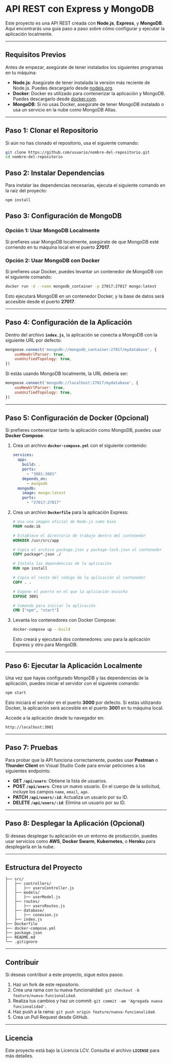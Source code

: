 
# API REST con Express y MongoDB

Este proyecto es una API REST creada con **Node.js**, **Express**, y **MongoDB**. Aquí encontrarás una guía paso a paso sobre cómo configurar y ejecutar la aplicación localmente.

---

## Requisitos Previos

Antes de empezar, asegúrate de tener instalados los siguientes programas en tu máquina:

- **Node.js**: Asegúrate de tener instalada la versión más reciente de Node.js. Puedes descargarlo desde [nodejs.org](https://nodejs.org/).
- **Docker**: Docker es utilizado para contenerizar la aplicación y MongoDB. Puedes descargarlo desde [docker.com](https://www.docker.com/get-started).
- **MongoDB**: Si no usas Docker, asegúrate de tener MongoDB instalado o usa un servicio en la nube como MongoDB Atlas.

---

## Paso 1: Clonar el Repositorio

Si aún no has clonado el repositorio, usa el siguiente comando:

```bash
git clone https://github.com/usuario/nombre-del-repositorio.git
cd nombre-del-repositorio
```

## Paso 2: Instalar Dependencias

Para instalar las dependencias necesarias, ejecuta el siguiente comando en la raíz del proyecto:

```bash
npm install
```

## Paso 3: Configuración de MongoDB

### Opción 1: Usar MongoDB Localmente

Si prefieres usar MongoDB localmente, asegúrate de que MongoDB esté corriendo en tu máquina local en el puerto **27017**.

### Opción 2: Usar MongoDB con Docker

Si prefieres usar Docker, puedes levantar un contenedor de MongoDB con el siguiente comando:

```bash
docker run -d --name mongodb_container -p 27017:27017 mongo:latest
```

Esto ejecutará MongoDB en un contenedor Docker, y la base de datos será accesible desde el puerto **27017**.

---

## Paso 4: Configuración de la Aplicación

Dentro del archivo **`index.js`**, la aplicación se conecta a MongoDB con la siguiente URL por defecto:

```javascript
mongoose.connect('mongodb://mongodb_container:27017/mydatabase', {
    useNewUrlParser: true,
    useUnifiedTopology: true,
})
```

Si estás usando MongoDB localmente, la URL debería ser:

```javascript
mongoose.connect('mongodb://localhost:27017/mydatabase', {
    useNewUrlParser: true,
    useUnifiedTopology: true,
})
```

---

## Paso 5: Configuración de Docker (Opcional)

Si prefieres contenerizar tanto la aplicación como MongoDB, puedes usar **Docker Compose**.

1. Crea un archivo **`docker-compose.yml`** con el siguiente contenido:

    ```yaml
    services:
      app:
        build: .
        ports:
          - "3001:3001"
        depends_on:
          - mongodb
      mongodb:
        image: mongo:latest
        ports:
          - "27017:27017"
    ```

2. Crea un archivo **`Dockerfile`** para la aplicación Express:

    ```dockerfile
    # Usa una imagen oficial de Node.js como base
    FROM node:16

    # Establece el directorio de trabajo dentro del contenedor
    WORKDIR /usr/src/app

    # Copia el archivo package.json y package-lock.json al contenedor
    COPY package*.json ./

    # Instala las dependencias de la aplicación
    RUN npm install

    # Copia el resto del código de la aplicación al contenedor
    COPY . .

    # Expone el puerto en el que la aplicación escucha
    EXPOSE 3001

    # Comando para iniciar la aplicación
    CMD ["npm", "start"]
    ```

3. Levanta los contenedores con Docker Compose:

    ```bash
    docker-compose up --build
    ```

    Esto creará y ejecutará dos contenedores: uno para la aplicación Express y otro para MongoDB.

---

## Paso 6: Ejecutar la Aplicación Localmente

Una vez que hayas configurado MongoDB y las dependencias de la aplicación, puedes iniciar el servidor con el siguiente comando:

```bash
npm start
```

Esto iniciará el servidor en el puerto **3000** por defecto. Si estás utilizando Docker, la aplicación será accesible en el puerto **3001** en tu máquina local.

Accede a la aplicación desde tu navegador en:

```
http://localhost:3001
```

---

## Paso 7: Pruebas

Para probar que la API funciona correctamente, puedes usar **Postman** o **Thunder Client** en Visual Studio Code para enviar peticiones a los siguientes endpoints:

- **GET `/api/users`**: Obtiene la lista de usuarios.
- **POST `/api/users`**: Crea un nuevo usuario. En el cuerpo de la solicitud, incluye los campos `name`, `email`, `age`.
- **PATCH `/api/users/:id`**: Actualiza un usuario por su ID.
- **DELETE `/api/users/:id`**: Elimina un usuario por su ID.

---

## Paso 8: Desplegar la Aplicación (Opcional)

Si deseas desplegar tu aplicación en un entorno de producción, puedes usar servicios como **AWS**, **Docker Swarm**, **Kubernetes**, o **Heroku** para desplegarla en la nube.

---

## Estructura del Proyecto

```
├── src/
│   ├── controllers/
│   │   ├── usersController.js
│   ├── models/
│   │   ├── userModel.js
│   ├── routes/
│   │   ├── usersRoutes.js
│   ├── database/
│   │   ├── conexion.js
│   ├── index.js
├── Dockerfile
├── docker-compose.yml
├── package.json
├── README.md
└── .gitignore
```

---

## Contribuir

Si deseas contribuir a este proyecto, sigue estos pasos:

1. Haz un fork de este repositorio.
2. Crea una rama con tu nueva funcionalidad: `git checkout -b feature/nueva-funcionalidad`.
3. Realiza tus cambios y haz un commit: `git commit -am 'Agregada nueva funcionalidad'`.
4. Haz push a la rama: `git push origin feature/nueva-funcionalidad`.
5. Crea un Pull Request desde GitHub.

---

## Licencia

Este proyecto está bajo la Licencia LCV. Consulta el archivo **`LICENSE`** para más detalles.
